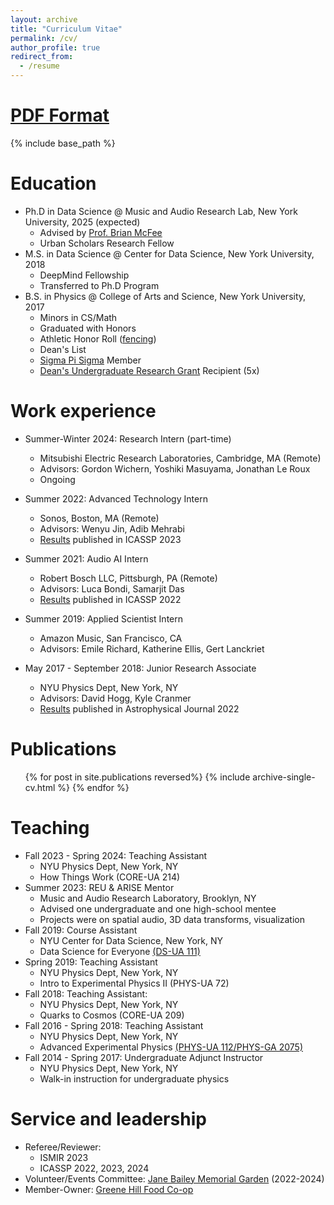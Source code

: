 ```yaml
---
layout: archive
title: "Curriculum Vitae" 
permalink: /cv/
author_profile: true
redirect_from:
  - /resume
---
```

# [PDF Format](../files/Ick_CV.pdf)

{% include base_path %}

Education
======
* Ph.D in Data Science @ Music and Audio Research Lab, New York University, 2025 (expected)
  - Advised by [Prof. Brian McFee](https://brianmcfee.net/)
  - Urban Scholars Research Fellow
* M.S. in Data Science @ Center for Data Science, New York University, 2018
  - DeepMind Fellowship
  - Transferred to Ph.D Program
* B.S. in Physics @ College of Arts and Science, New York University, 2017
  - Minors in CS/Math
  - Graduated with Honors
  - Athletic Honor Roll ([fencing](https://gonyuathletics.com/sports/mens-fencing/roster/chris-ick/7426))
  - Dean's List
  - [Sigma Pi Sigma](https://www.sigmapisigma.org/) Member
  - [Dean's Undergraduate Research Grant](https://cas.nyu.edu/undergraduate-research/deans-undergraduate-research-fund.html) Recipient (5x)

Work experience
======
* Summer-Winter 2024: Research Intern (part-time)
  * Mitsubishi Electric Research Laboratories, Cambridge, MA (Remote)
  * Advisors: Gordon Wichern, Yoshiki Masuyama, Jonathan Le Roux
  * Ongoing

* Summer 2022: Advanced Technology Intern
  * Sonos, Boston, MA (Remote)
  * Advisors: Wenyu Jin, Adib Mehrabi
  * [Results](../publication/2023_blindparameterest) published in ICASSP 2023

* Summer 2021: Audio AI Intern
  * Robert Bosch LLC, Pittsburgh, PA (Remote)
  * Advisors: Luca Bondi, Samarjit Das
  * [Results](../publication/2022_acousticimaging) published in ICASSP 2022

* Summer 2019: Applied Scientist Intern
  * Amazon Music, San Francisco, CA
  * Advisors: Emile Richard, Katherine Ellis, Gert Lanckriet

* May 2017 - September 2018: Junior Research Associate
  * NYU Physics Dept, New York, NY
  * Advisors: David Hogg, Kyle Cranmer
  * [Results](../publication/2022_qpo) published in Astrophysical Journal 2022


Publications
======
  <ul>{% for post in site.publications reversed%}
    {% include archive-single-cv.html %}
  {% endfor %}</ul>
  
Teaching
======
* Fall 2023 - Spring 2024: Teaching Assistant
  * NYU Physics Dept, New York, NY
  * How Things Work (CORE-UA 214)
* Summer 2023: REU & ARISE Mentor
  * Music and Audio Research Laboratory, Brooklyn, NY
  * Advised one undergraduate and one high-school mentee
  * Projects were on spatial audio, 3D data transforms, visualization
* Fall 2019: Course Assistant
  * NYU Center for Data Science, New York, NY
  * Data Science for Everyone [(DS-UA 111)](https://wp.nyu.edu/ds4e/)
* Spring 2019: Teaching Assistant
  * NYU Physics Dept, New York, NY
  * Intro to Experimental Physics II (PHYS-UA 72)
* Fall 2018: Teaching Assistant:
  * NYU Physics Dept, New York, NY
  * Quarks to Cosmos (CORE-UA 209)
* Fall 2016 - Spring 2018: Teaching Assistant
  * NYU Physics Dept, New York, NY
  * Advanced Experimental Physics [(PHYS-UA 112/PHYS-GA 2075)](https://physics.nyu.edu/~physlab/Experimental_Phys/Experimental_phys.html)
* Fall 2014 - Spring 2017: Undergraduate Adjunct Instructor
  * NYU Physics Dept, New York, NY
  * Walk-in instruction for undergraduate physics
  
Service and leadership
======
* Referee/Reviewer:
  * ISMIR 2023
  * ICASSP 2022, 2023, 2024
* Volunteer/Events Committee: [Jane Bailey Memorial Garden](https://www.nyrp.org/en/gardens-and-parks/jane-bailey-memorial-garden/) (2022-2024)
* Member-Owner: [Greene Hill Food Co-op](https://www.greenehillfood.coop/)
